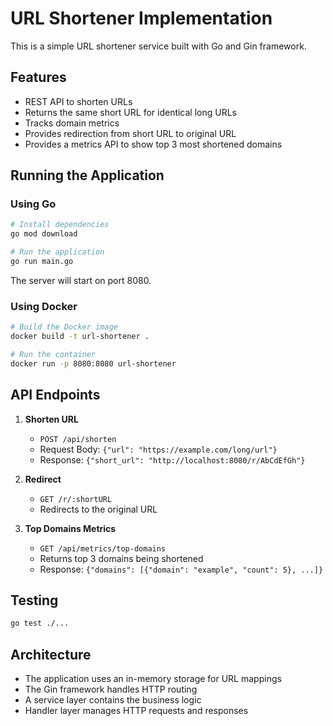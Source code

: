 # URL Shortener Implementation

This is a simple URL shortener service built with Go and Gin framework.

## Features

- REST API to shorten URLs
- Returns the same short URL for identical long URLs
- Tracks domain metrics
- Provides redirection from short URL to original URL
- Provides a metrics API to show top 3 most shortened domains

## Running the Application

### Using Go

```bash
# Install dependencies
go mod download

# Run the application
go run main.go
```

The server will start on port 8080.

### Using Docker

```bash
# Build the Docker image
docker build -t url-shortener .

# Run the container
docker run -p 8080:8080 url-shortener
```

## API Endpoints

1. **Shorten URL**
   - `POST /api/shorten`
   - Request Body: `{"url": "https://example.com/long/url"}`
   - Response: `{"short_url": "http://localhost:8080/r/AbCdEfGh"}`

2. **Redirect**
   - `GET /r/:shortURL`
   - Redirects to the original URL

3. **Top Domains Metrics**
   - `GET /api/metrics/top-domains`
   - Returns top 3 domains being shortened
   - Response: `{"domains": [{"domain": "example", "count": 5}, ...]}`

## Testing

```bash
go test ./...
```

## Architecture

- The application uses an in-memory storage for URL mappings
- The Gin framework handles HTTP routing
- A service layer contains the business logic
- Handler layer manages HTTP requests and responses
